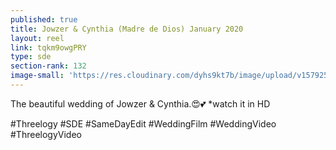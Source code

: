 ```yaml
---
published: true
title: Jowzer & Cynthia (Madre de Dios) January 2020
layout: reel
link: tqkm9owgPRY
type: sde
section-rank: 132
image-small: 'https://res.cloudinary.com/dyhs9kt7b/image/upload/v1579258718/jowzer_2.jpg'
---
```

The beautiful wedding of Jowzer & Cynthia.😍💕
*watch it in HD

#Threelogy #SDE #SameDayEdit #WeddingFilm #WeddingVideo #ThreelogyVideo